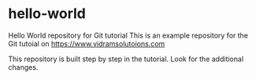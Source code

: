 # hello-world
Hello World repository for Git tutorial
This is an example repository for the Git tutoial on https://www.vidramsolutoions.com

This repository is built step by step in the tutorial.
Look for the additional changes.
